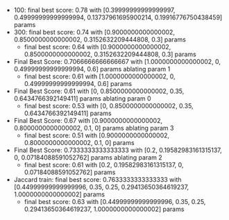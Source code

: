 * 100: final best score: 0.78 with [0.39999999999999997, 0.49999999999999994, 0.13737961695900214, 0.19916776750438459] params
* 300: final best score: 0.74 with [0.9000000000000002, 0.8500000000000002, 0.3152632209444808, 0.3] params
    * final best score: 0.64 with [0.9000000000000002, 0.8500000000000002, 0.3152632209444808, 0.3] params
* Final Best Score: 0.7066666666666667 with [1.0000000000000002, 0, 0.49999999999999994, 0.6] params ablating param 1
    * final best score: 0.61 with [1.0000000000000002, 0, 0.49999999999999994, 0.6] params
* Final Best Score: 0.61 with [0, 0.8500000000000002, 0.35, 0.6434766392149411] params ablating param 0
    * final best score: 0.53 with [0, 0.8500000000000002, 0.35, 0.6434766392149411] params
* Final Best Score: 0.67 with [0.9000000000000002, 0.8000000000000002, 0.1, 0] params ablating param 3
    * final best score: 0.51 with [0.9000000000000002, 0.8000000000000002, 0.1, 0] params
* Final Best Score: 0.7333333333333333 with [0.2, 0.19582983161315137, 0, 0.07184088591052762] params ablating param 2
    * final best score: 0.61 with [0.2, 0.19582983161315137, 0, 0.07184088591052762] params
* Jaccard train: final best score: 0.7633333333333333 with [0.44999999999999996, 0.35, 0.25, 0.29413650364619237, 1.0000000000000002] params
    * final best score: 0.63 with [0.44999999999999996, 0.35, 0.25, 0.29413650364619237, 1.0000000000000002] params
